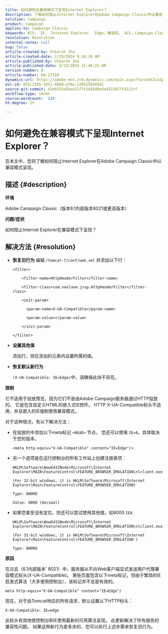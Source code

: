 ```yaml
---
title: 如何避免在兼容模式下呈现Internet Explorer？
description: 了解如何阻止Internet Explorer在Adobe Campaign Classic中以兼容模式呈现。
solution: Campaign
product: Campaign
applies-to: Campaign Classic
keywords: KCS， IE， Internet Explorer， Edge，兼容性， ACC，Campaign Classic
resolution: Resolution
internal-notes: null
bug: false
article-created-by: Utkarsh Jha
article-created-date: 2/29/2024 9:24:10 AM
article-published-by: Utkarsh Jha
article-published-date: 3/13/2024 11:49:22 AM
version-number: 8
article-number: KA-17518
dynamics-url: https://adobe-ent.crm.dynamics.com/main.aspx?forceUCI=1&pagetype=entityrecord&etn=knowledgearticle&id=3f94054a-e4d6-ee11-9079-6045bd0067ea
exl-id: 055c2195-1051-4bb0-af8e-2295256508d1
source-git-commit: 42eb253a5bae11f7c5d1bd0edad323827f4122cf
workflow-type: tm+mt
source-wordcount: '324'
ht-degree: 2%

---
```


# 如何避免在兼容模式下呈现Internet Explorer？


在本文中，您将了解如何阻止Internet Explorer在Adobe Campaign Classic中以兼容模式呈现。

## 描述 {#description}


<b>环境</b>

Adobe Campaign Classic（版本6.1内部版本8021或更高版本）

<b>问题/症状</b>

如何阻止Internet Explorer在兼容模式下呈现？


## 解决方法 {#resolution}


- <b>恢复旧行为</b>
编辑 `/tomcat-7/conf/web.xml` 并添加以下行：


  ```
  <filter>
  
      <filter-name>HttpHeaderFilter</filter-name>
  
      <filter-class>com.neolane.jssp.HttpHeaderFilter</filter-
  class>
  
      <init-param>
  
        <param-name>X-UA-Compatible</param-name>
  
        <param-value></param-value>
  
      </init-param>
  
  </filter>
  ```




- <b>设置其他值</b>

  添加行，但在添加的元素内设置所需的值。
- <b>恢复默认新行为</b>

  `(X-UA-Compatible: IE=Edge)`中，请确保此块不存在。


<b>限制</b>

它不适用于投放预览，因为它们不是由Adobe Campaign服务器通过HTTP投放的。 它是包含自定义HTML的嵌入式IE控件。 HTTP X-UA-Compatible标头不适用，并且嵌入的IE强制使用兼容模式。

对于这种情况，有以下解决方法：

- 在投放的中添加以下meta标记 `<HEAD>` 节点。 您还可以使用 `IE=8`，具体取决于您的版本。


  ```
  <meta http-equiv="X-UA-Compatible" content="IE=Edge"/>
  ```




- 另一个选项是在运行控制台的所有工作站上创建注册表项：


  ```
  HKLM\Software\Wow6432Node\Microsoft\Internet Explorer\MAIN\FeatureControl\FEATURE_BROWSER_EMULATION\nlclient.exe
  
  (For 32-bit windows, it is HKLM\Software\Microsoft\Internet Explorer\Main\FeatureControl\FEATURE_BROWSER_EMULATION)
  
  Type: DWORD
  
  Value: 8000 (decimal)
  ```




- 如果您甚至没有定位，则还可以尝试使用其他值，如9000 `IE8`.

  ```
  HKLM\Software\Wow6432Node\Microsoft\Internet Explorer\MAIN\FeatureControl\FEATURE_BROWSER_EMULATION\nlclient.exe
  
  (For 32-bit windows, it is HKLM\Software\Microsoft\Internet Explorer\Main\FeatureControl\FEATURE_BROWSER_EMULATION )
  
  Type: DWORD
  ```


<b>原因</b>

在过去（6.1内部版本&#39; 8021）中，服务器从不向Web客户端显式发送用户代理兼容模式标头(X-UA-Compatible)。 某些页面包含以下meta标记，但由于繁琐的IE启发式算法（大多使用控制台），该标记并不总是有效的。


```
meta http-equiv="X-UA-Compatible" content="IE=Edge"/
```


现在，对于由Tomcat响应的所有请求，默认设置以下HTTP标头：


```
X-UA-Compatible: IE=edge
```


此标头有效地使控制台和IE使用最新的可用算法呈现。 此更新解决了所有报告的兼容性问题。 如果这种新行为是多余的，您可以执行上述步骤来恢复旧行为。
